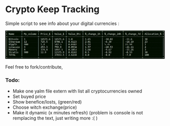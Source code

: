 # Crypto Keep Tracking

Simple script to see info about your digital currencies :

![alt text](exemple.jpg "exemple, iam just busto_LOL")


Feel free to fork/contribute, 

### Todo:
- Make one yalm file extern with list all cryptocurrencies owned
- Set buyed price 
- Show benefice/losts, (green/red)
- Choose witch exchange(price)
- Make it dynamic (x minutes refresh) (problem is console is not remplacing the text, just writing more :( )